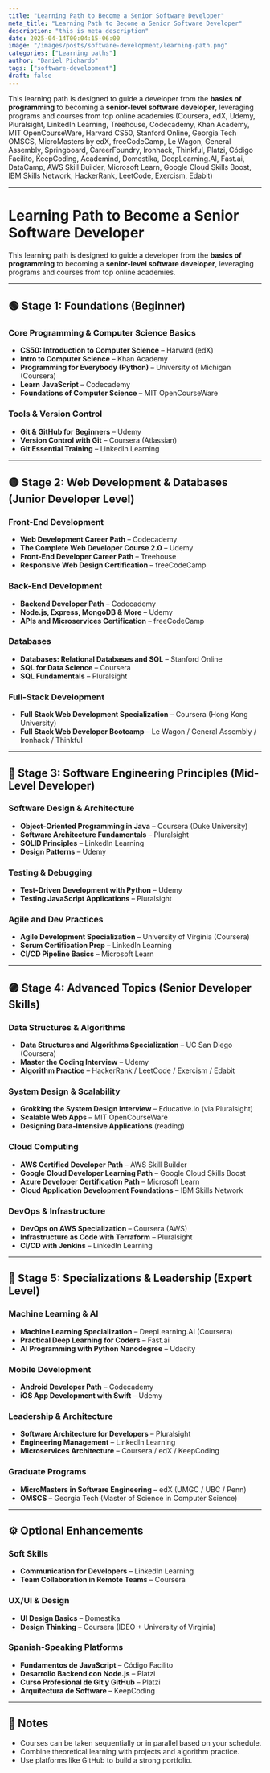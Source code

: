 ```yaml
---
title: "Learning Path to Become a Senior Software Developer"
meta_title: "Learning Path to Become a Senior Software Developer"
description: "this is meta description"
date: 2025-04-14T00:04:15-06:00
image: "/images/posts/software-development/learning-path.png"
categories: ["Learning paths"]
author: "Daniel Pichardo"
tags: ["software-development"]
draft: false
---
```


This learning path is designed to guide a developer from the **basics of programming** to becoming a **senior-level software developer**, leveraging programs and courses from top online academies (Coursera, edX, Udemy, Pluralsight, LinkedIn Learning, Treehouse, Codecademy, Khan Academy, MIT OpenCourseWare, Harvard CS50, Stanford Online, Georgia Tech OMSCS, MicroMasters by edX, freeCodeCamp, Le Wagon, General Assembly, Springboard, CareerFoundry, Ironhack, Thinkful, Platzi, Código Facilito, KeepCoding, Academind, Domestika, DeepLearning.AI, Fast.ai, DataCamp, AWS Skill Builder, Microsoft Learn, Google Cloud Skills Boost, IBM Skills Network, HackerRank, LeetCode, Exercism, Edabit)

---
# Learning Path to Become a Senior Software Developer

This learning path is designed to guide a developer from the **basics of programming** to becoming a **senior-level software developer**, leveraging programs and courses from top online academies.

---

## 🟢 Stage 1: Foundations (Beginner)

### Core Programming & Computer Science Basics

* **CS50: Introduction to Computer Science** – Harvard (edX)
* **Intro to Computer Science** – Khan Academy
* **Programming for Everybody (Python)** – University of Michigan (Coursera)
* **Learn JavaScript** – Codecademy
* **Foundations of Computer Science** – MIT OpenCourseWare

### Tools & Version Control

* **Git & GitHub for Beginners** – Udemy
* **Version Control with Git** – Coursera (Atlassian)
* **Git Essential Training** – LinkedIn Learning

---

## 🟡 Stage 2: Web Development & Databases (Junior Developer Level)

### Front-End Development

* **Web Development Career Path** – Codecademy
* **The Complete Web Developer Course 2.0** – Udemy
* **Front-End Developer Career Path** – Treehouse
* **Responsive Web Design Certification** – freeCodeCamp

### Back-End Development

* **Backend Developer Path** – Codecademy
* **Node.js, Express, MongoDB & More** – Udemy
* **APIs and Microservices Certification** – freeCodeCamp

### Databases

* **Databases: Relational Databases and SQL** – Stanford Online
* **SQL for Data Science** – Coursera
* **SQL Fundamentals** – Pluralsight

### Full-Stack Development

* **Full Stack Web Development Specialization** – Coursera (Hong Kong University)
* **Full Stack Web Developer Bootcamp** – Le Wagon / General Assembly / Ironhack / Thinkful

---

## 🔵 Stage 3: Software Engineering Principles (Mid-Level Developer)

### Software Design & Architecture

* **Object-Oriented Programming in Java** – Coursera (Duke University)
* **Software Architecture Fundamentals** – Pluralsight
* **SOLID Principles** – LinkedIn Learning
* **Design Patterns** – Udemy

### Testing & Debugging

* **Test-Driven Development with Python** – Udemy
* **Testing JavaScript Applications** – Pluralsight

### Agile and Dev Practices

* **Agile Development Specialization** – University of Virginia (Coursera)
* **Scrum Certification Prep** – LinkedIn Learning
* **CI/CD Pipeline Basics** – Microsoft Learn

---

## 🟣 Stage 4: Advanced Topics (Senior Developer Skills)

### Data Structures & Algorithms

* **Data Structures and Algorithms Specialization** – UC San Diego (Coursera)
* **Master the Coding Interview** – Udemy
* **Algorithm Practice** – HackerRank / LeetCode / Exercism / Edabit

### System Design & Scalability

* **Grokking the System Design Interview** – Educative.io (via Pluralsight)
* **Scalable Web Apps** – MIT OpenCourseWare
* **Designing Data-Intensive Applications** (reading)

### Cloud Computing

* **AWS Certified Developer Path** – AWS Skill Builder
* **Google Cloud Developer Learning Path** – Google Cloud Skills Boost
* **Azure Developer Certification Path** – Microsoft Learn
* **Cloud Application Development Foundations** – IBM Skills Network

### DevOps & Infrastructure

* **DevOps on AWS Specialization** – Coursera (AWS)
* **Infrastructure as Code with Terraform** – Pluralsight
* **CI/CD with Jenkins** – LinkedIn Learning

---

## 🔴 Stage 5: Specializations & Leadership (Expert Level)

### Machine Learning & AI

* **Machine Learning Specialization** – DeepLearning.AI (Coursera)
* **Practical Deep Learning for Coders** – Fast.ai
* **AI Programming with Python Nanodegree** – Udacity

### Mobile Development

* **Android Developer Path** – Codecademy
* **iOS App Development with Swift** – Udemy

### Leadership & Architecture

* **Software Architecture for Developers** – Pluralsight
* **Engineering Management** – LinkedIn Learning
* **Microservices Architecture** – Coursera / edX / KeepCoding

### Graduate Programs

* **MicroMasters in Software Engineering** – edX (UMGC / UBC / Penn)
* **OMSCS** – Georgia Tech (Master of Science in Computer Science)

---

## ⚙️ Optional Enhancements

### Soft Skills

* **Communication for Developers** – LinkedIn Learning
* **Team Collaboration in Remote Teams** – Coursera

### UX/UI & Design

* **UI Design Basics** – Domestika
* **Design Thinking** – Coursera (IDEO + University of Virginia)

### Spanish-Speaking Platforms

* **Fundamentos de JavaScript** – Código Facilito
* **Desarrollo Backend con Node.js** – Platzi
* **Curso Profesional de Git y GitHub** – Platzi
* **Arquitectura de Software** – KeepCoding

---

## 📌 Notes

* Courses can be taken sequentially or in parallel based on your schedule.
* Combine theoretical learning with projects and algorithm practice.
* Use platforms like GitHub to build a strong portfolio.
